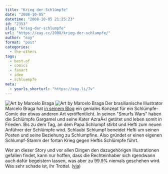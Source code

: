 ```yaml
---
title: "Krieg der Schlümpfe"
date: "2008-10-05"
datetime: "2008-10-05 21:25:23"
id: "2353"
slug: "krieg-der-schlumpfe"
url: "https://eay.cc/2008/krieg-der-schlumpfe/"
author: "eay"
format: "post"
categories:
  - the-others
tags:
  - best-of
  - comics
  - fanart
  - idee
  - schluempfe
meta:
  - yourls_shorturl: "https://eay.li/7v"
---
```


![](/uploads/2008/smurfwars1.jpg "Art by Marcelo Braga") ![](/uploads/2008/smurfwars2.jpg "Art by Marcelo Braga") Der brasilianische Illustrator Marcelo Braga hat [in seinem Blog](http://diburros.blogspot.com/2008/05/smurfs-wars-full-story.html) ein geniales Konzept für ein Schlümpfe-Comic der etwas anderen Art veröffentlicht. In seinen "Smurfs Wars" haben die Schlümpfe Gargamel und seine Kater AzraÃ«l getötet und leben somit in Frieden. Bis zu dem Tag, an dem Papa Schlumpf stirbt und Hefti zum neuen Anführer der Schlümpfe wird. Schlaubi Schlumpf beneidet Hefti um seinen Posten und seine Beziehung zu Schlumpfine. Also gründet er einen eigenen Schlumpf-Stamm der fortan Krieg gegen Heftis Schlümpfe führt.

Wer an dieser Story und vor allen Dingen den dazugehörigen Illustrationen gefallen findet, kann nur hoffen, dass die Rechteinhaber sich rgendwann auch dafür begeistern lassen, was aber zu 99.9% niemals geschehen wird. Was sehr schade ist, ihr Trottel. ([via](http://www.nerdcore.de/wp/2008/10/04/smurf-wars/))
